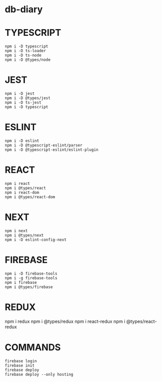 # db-diary

# TYPESCRIPT

```
npm i -D typescript
npm i -D ts-loader
npm i -D ts-node
npm i -D @types/node

```

# JEST

```
npm i -D jest
npm i -D @types/jest
npm i -D ts-jest
npm i -D typescript
```

# ESLINT

```
npm i -D eslint
npm i -D @typescript-eslint/parser
npm i -D @typescript-eslint/eslint-plugin

```

# REACT

```
npm i react
npm i @types/react
npm i react-dom
npm i @types/react-dom
```

# NEXT

```
npm i next
npm i @types/next
npm i -D eslint-config-next

```

# FIREBASE

```
npm i -D firebase-tools
npm i -g firebase-tools
npm i firebase
npm i @types/firebase
```

# REDUX

npm i redux
npm i @types/redux
npm i react-redux
npm i @types/react-redux

# COMMANDS

```
firebase login
firebase init
firebase deploy
firebase deploy --only hosting
```
